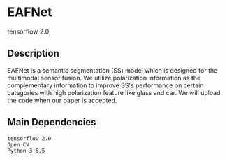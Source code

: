 # EAFNet
tensorflow 2.0;
## Description
EAFNet is a semantic segmentation (SS) model which is designed for the multimodal sensor fusion.
We utilize polarization information as the complementary information to improve SS's performance on certain categories with high polarization feature like glass and car.
We will upload the code when our paper is accepted.
## Main Dependencies
```
tensorflow 2.0
Open CV
Python 3.6.5
```
